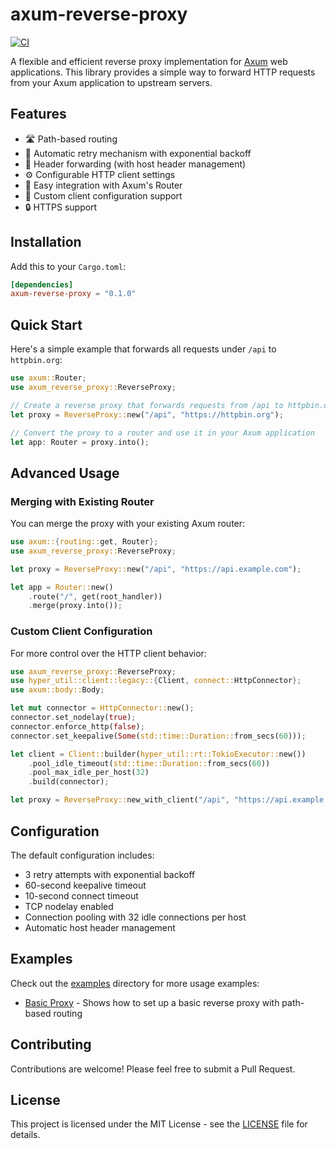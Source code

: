# axum-reverse-proxy

[![CI](https://github.com/tomlubenow/rproxy/actions/workflows/ci.yml/badge.svg)](https://github.com/tomlubenow/rproxy/actions/workflows/ci.yml)

A flexible and efficient reverse proxy implementation for [Axum](https://github.com/tokio-rs/axum) web applications. This library provides a simple way to forward HTTP requests from your Axum application to upstream servers.

## Features

- 🛣️ Path-based routing
- 🔄 Automatic retry mechanism with exponential backoff
- 📨 Header forwarding (with host header management)
- ⚙️ Configurable HTTP client settings
- 🔌 Easy integration with Axum's Router
- 🧰 Custom client configuration support
- 🔒 HTTPS support

## Installation

Add this to your `Cargo.toml`:

```toml
[dependencies]
axum-reverse-proxy = "0.1.0"
```

## Quick Start

Here's a simple example that forwards all requests under `/api` to `httpbin.org`:

```rust
use axum::Router;
use axum_reverse_proxy::ReverseProxy;

// Create a reverse proxy that forwards requests from /api to httpbin.org
let proxy = ReverseProxy::new("/api", "https://httpbin.org");

// Convert the proxy to a router and use it in your Axum application
let app: Router = proxy.into();
```

## Advanced Usage

### Merging with Existing Router

You can merge the proxy with your existing Axum router:

```rust
use axum::{routing::get, Router};
use axum_reverse_proxy::ReverseProxy;

let proxy = ReverseProxy::new("/api", "https://api.example.com");

let app = Router::new()
    .route("/", get(root_handler))
    .merge(proxy.into());
```

### Custom Client Configuration

For more control over the HTTP client behavior:

```rust
use axum_reverse_proxy::ReverseProxy;
use hyper_util::client::legacy::{Client, connect::HttpConnector};
use axum::body::Body;

let mut connector = HttpConnector::new();
connector.set_nodelay(true);
connector.enforce_http(false);
connector.set_keepalive(Some(std::time::Duration::from_secs(60)));

let client = Client::builder(hyper_util::rt::TokioExecutor::new())
    .pool_idle_timeout(std::time::Duration::from_secs(60))
    .pool_max_idle_per_host(32)
    .build(connector);

let proxy = ReverseProxy::new_with_client("/api", "https://api.example.com", client);
```

## Configuration

The default configuration includes:

- 3 retry attempts with exponential backoff
- 60-second keepalive timeout
- 10-second connect timeout
- TCP nodelay enabled
- Connection pooling with 32 idle connections per host
- Automatic host header management

## Examples

Check out the [examples](examples/) directory for more usage examples:

- [Basic Proxy](examples/nested.rs) - Shows how to set up a basic reverse proxy with path-based routing

## Contributing

Contributions are welcome! Please feel free to submit a Pull Request.

## License

This project is licensed under the MIT License - see the [LICENSE](LICENSE) file for details.
